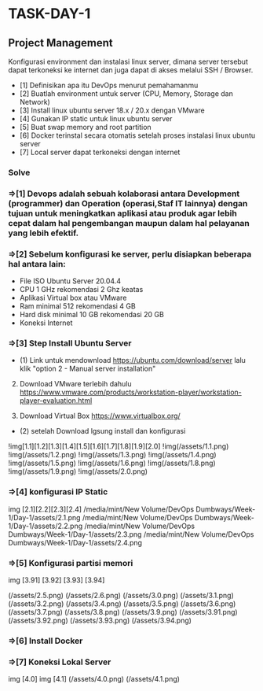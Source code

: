 # TASK-DAY-1


## Project Management

Konfigurasi environment dan instalasi linux server, dimana server tersebut dapat terkoneksi ke internet dan juga dapat di akses melalui SSH / Browser.



- [1] Definisikan apa itu DevOps menurut pemahamanmu
- [2] Buatlah environment untuk server (CPU, Memory, Storage dan Network)
- [3] Install linux ubuntu server 18.x / 20.x dengan VMware
- [4] Gunakan IP static untuk linux ubuntu server
- [5] Buat swap memory and root partition
- [6] Docker terinstal secara otomatis setelah proses instalasi linux ubuntu server
- [7] Local server dapat terkoneksi dengan internet

### Solve ###


### =>[1]  Devops adalah sebuah kolaborasi antara Development (programmer) dan Operation (operasi,Staf IT lainnya) dengan tujuan untuk meningkatkan aplikasi atau produk agar lebih cepat dalam hal pengembangan maupun dalam hal pelayanan yang lebih efektif.

### =>[2] Sebelum konfigurasi ke server, perlu disiapkan beberapa hal antara lain:
- File ISO Ubuntu Server 20.04.4
- CPU 1 GHz rekomendasi 2 Ghz keatas
- Aplikasi Virtual box atau VMware
- Ram minimal 512 rekomendasi 4 GB
- Hard disk minimal 10 GB rekomendasi 20 GB
- Koneksi Internet

### =>[3] Step Install Ubuntu Server

- (1) Link untuk mendownload https://ubuntu.com/download/server lalu klik "option 2 - Manual server installation"

2. Download VMware terlebih dahulu https://www.vmware.com/products/workstation-player/workstation-player-evaluation.html 

3. Download Virtual Box
https://www.virtualbox.org/

- (2) setelah Download lgsung install dan konfigurasi

!img[1.1][1.2][1.3][1.4][1.5][1.6][1.7][1.8][1.9][2.0]
!img(/assets/1.1.png)
!img(/assets/1.2.png)
!img(/assets/1.3.png)
!img(/assets/1.4.png)
!img(/assets/1.5.png)
!img(/assets/1.6.png)
!img(/assets/1.8.png)
!img(/assets/1.9.png)
!img(/assets/2.0.png)


### =>[4] konfigurasi IP Static

img [2.1][2.2][2.3][2.4]
/media/mint/New Volume/DevOps Dumbways/Week-1/Day-1/assets/2.1.png
/media/mint/New Volume/DevOps Dumbways/Week-1/Day-1/assets/2.2.png
/media/mint/New Volume/DevOps Dumbways/Week-1/Day-1/assets/2.3.png
/media/mint/New Volume/DevOps Dumbways/Week-1/Day-1/assets/2.4.png

### =>[5] Konfigurasi partisi memori

img [3.91] [3.92] [3.93] [3.94]

(/assets/2.5.png)
(/assets/2.6.png)
(/assets/3.0.png)
(/assets/3.1.png)
(/assets/3.2.png)
(/assets/3.4.png)
(/assets/3.5.png)
(/assets/3.6.png)
(/assets/3.7.png)
(/assets/3.8.png)
(/assets/3.9.png)
(/assets/3.91.png)
(/assets/3.92.png)
(/assets/3.93.png)
(/assets/3.94.png)

### =>[6] Install Docker



### =>[7] Koneksi Lokal Server 

img [4.0] img [4.1] 
(/assets/4.0.png)
(/assets/4.1.png)